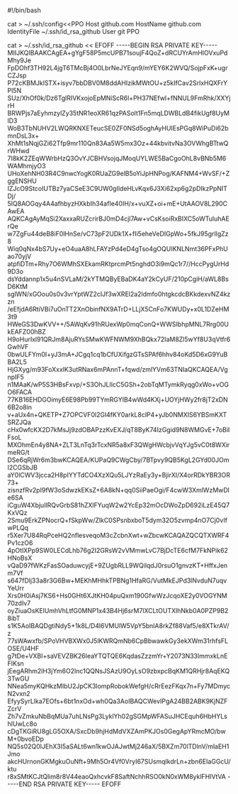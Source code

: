 #!/bin/bash

cat > ~/.ssh/config<<PPO
Host github.com
    HostName github.com
    IdentityFile ~/.ssh/id_rsa_github
    User git
PPO

cat > ~/.ssh/id_rsa_github << EFOFF
-----BEGIN RSA PRIVATE KEY-----
MIIJKQIBAAKCAgEA+gYgF58P5mcUPB71soujF4QoZ+dRCUYrAmHIOVxuPdMhy9Je
FpDOhf3TH92L4jgT6TMcBj4O0LbrNeJYEqn9/mYEY6K2WVQ/SojpFxK+ugrCZJsp
P72cKBMJklSTX+isyv7bbDBV0M8ddAHIzikMWtOU+z5kIfCav2SrlxHQXFrYPl5N
SUz/XhOf0k/Dz6TglRIVKxojoEpMNiScR6l+PH37NEfwl+fNNUL9FmRhk/XXYjrH
BRWPjs7aEyhmzylZy35tNR1eoXR61qzPASolt1Fn5mqLDWBLdB4fikUgf8UyMlD3
WoB3TbNUHV2LWQRKNXETeucSE0ZF0NSd5oghAyHUIEsPGq8WiPuDi62bmnDsL3x+
XhMt1sNqjGZi62Tfp9mr110Qn83Aa5W5mx3Oz+44kbvitvNa3OVWhgBTtwQrWHwd
7I8kK2ZEqWWrbHzQ3OvYJCBHVsojqJMoqUYLWE5BaCgoOhL8vBNb5M6WAMhmjyO3
UHoXehNH03R4C9nwcYogK0RUaZG9elB5oYiJpHNPog/KAFNM4+WvSF/+ZggENSHU
IZJcO9StcoIUTBz7yaCSeE3C9UW0gIldeHLvKqx6J3Xi62xp6g2pDIkzPpNITDj/
5IQ8AOGqy4A4afhbyzHXkbIh34afIe40IH/x+vuXZ+oi+mE+UtAAOV8L290CAwEA
AQKCAgAyMqSi2XaxxaRUZcrirBJ0mD4cjl7Aw+vCsKsoiRxBIXC5oWTuluhAErQe
w7ZgFu44deB8iF0lHnSe/vC73pF2UDk1X+fIi5eheVeDIGpWo+5fkJ95grIlgZz8
Wiq0qNx4bS7Uy+eO4uaA8hLFAYzPd4eD4gTso4gOQUIKNLNmt36PFxPhUao70yjV
atpfiDTm+Rhy7O6WMhSXEkamRKtprcmPt5nghdO3i9mQc1r7//HccPygUrHd9D3o
dsYddannp1x5u4nSVLaM/2kYTMQByEBaDK4aY2kCyUF/210pCgiH/aWL8BsD6KtM
sglWN/xGOou0s0v3vrYptWZ2cIJf3wXREl2a2ldmfo0htgkcdcBKkdexvNZ4kzzn
/eEfjdA6RtiVBi7uOnTT2XnObinfNX9ATrD+LLjX5CnFo7KWUDy+x0L1DZeHM3t9
HWeGS3DwKVV++/5AWqKv91hRUexWp0mqConQ+WWSIbhpMNL7Rrg00UkEAFZ00hBZ
H9oHurIxl91QRJm8AjuRYsSMwKWFNWM9XhBQkx72IaM8Zl5wYf8U3qVtfr6GwhVF
0bwULFYm0I+yJ3mA+JCgq1cq1bCfUXifgzGTsSPAf6hhv84oKd5D6xG9YuBBA2L5
HjGXyg/m93FoXxxlK3utRNax6mPAnnT+fqwd/zmlYVm63TNIaQKCAQEA/VgnpIF5
n1MAaK/wP5S3HBsFxvp/+S3OhJLllcC5GSh+2obTqMTymkRyqg0xWo+vOGO6FACA
77KB16EHDGOimyE6E98Pb99TYmRGYIB4wWd4KXj+UOYjHWy2fr8jT2xDN6B2o8in
v+aUx4n+QKETP+Z7OPCVF0l2Gl4fKY0arkL8clP4+yJb0NMXIS6YBSmKXTSRZJQa
cHx0wfcKX2D7kMsJj9zdOBAPzzKvEXJ/qT8ByK74IzGgid9N8WMGvE+7oBiIFsoL
MXOhmEn4y8NA+ZLT3LnTq3rTcxNR5a8xF3QWgHWcbjvVqYJg5vC0t8WXirmeRG/t
DSe6qRjWr6m3bwKCAQEA/KUPaQ9CWgCby/7BTpvy9QB5KgL2GYd00JOmI2CGSbJB
aY0lCWV3jcca2H8pIYYTdCO4XzXQu5LJYzRaEy3y+BjirXl/X4orRDkYBR3OR73+
zisnzfRv2pI9fW3oSdwzkEKsZ+6A8kN+qq0SiiPaeOgi/F4cwW3XmlWzMwDle6SA
iCguW4XbjuIlRQvGrbS81hZXlFYuqW2w2YcEp32mOcDWoZpD692iLzE45Q7KxVQz
2Smu9ErkZPNocrQ+fSkpWw/ZlkC0SPsnbxboT5dym32O5zvmp4nO7Cj0vIfwPLQq
r5Xer7U84RqPceHQ2nflesveqoM3cZcbnXwt+wZbcwKCAQAZQCQTXWRF4Pv1czO6
4pOtlXPp9SW0LECdLhb76g2I2GRsW2vVMmwLvC7BjDcTE6cfM7FkNPik62HNoBsX
vQaD97fWKzFasSOaduwcyjE+9ZUgbRLL9WQilqdJ0rsuO1gnvzKT+HffxJenm7Vf
s647fDlj33a8r3G6Bw+MEKhMHhkTPBNg1HfaRG/VutMkEJPd3lNvduN7uqvYeUrr
Xrs0H0iAsj7KS6+Hs0GHt6XJtKH04puQxm190GfwWzJcqoXE2y0VOGYNM70zdIv7
oyZiuaOsKElUmhVhLtfG0MNP1x43B4Hj6srM7lXCLtOUTXlhNkb0A0PZP9B28ibT
s1K5AoIBAQDgtiNdy5+1k8L/D4l6VMUlW5VpY5bnIA8rkZf88Vaf5/e8XTkrAV/z
77sWAwxfb/SPoVHVBXWx0J5lKWRQmNb6CpBbwawkGy3ekXWm31rhfsFLOSE/U4HF
g7tDe+VXBI+saVEVZBK26IeaYTQTQE6KqdasZzzmYr+Y2073N33lmmxkLnEFIKsn
jEegARhm2lH3jYm6O2lnc1QQNsJSAzU9OyLsO9zbxpcBqKM1QRHjr8AqEKQ3TwGU
NNea5myKQHkzMIbU2JpCK3lompRobokWefgH/cRrEezFKqx7n+Fy7MDmycN2vxn2
EfyySyrLlka7EOfs+6bt1nxOd+wh0Qa3AoIBAQCWevIPgA24BB2ABK9KjNZFZcrV
Zh7vZmkuNbBqMUa7uhLNsPg3LyklYh02gSGMpWFASuJHCEquh6HbHYLshIUwLc8o
cDgTKGiRU8gLG5OXA/SxcDb9hjHdMdVXZAmPKJOs0GegApYRmcMO/bwM+0bvoEDp
NQ5s02Q0IJEhX3I5aSALt6wn1kwOJAJwtMj246aX/5BXZm70lTDlnV/mlaEH1Jmo
akcHUrnonGKMgkuOuNft+9Mh5Or4Vf0VryI67SUsmqlkdrLn+zbn6EIaGGcU/ktu
r8xSMtKCJtQlim8r8V44eaoQxhcvkF8SaftNchhRSO0kN0xWM8yklFHIVtVA
-----END RSA PRIVATE KEY-----
EFOFF

